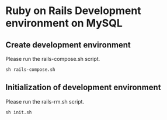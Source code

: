 # Ruby on Rails Development environment on MySQL

## Create development environment

Please run the rails-compose.sh script.

```
sh rails-compose.sh
```

## Initialization of development environment

Please run the rails-rm.sh script.

```
sh init.sh
```
